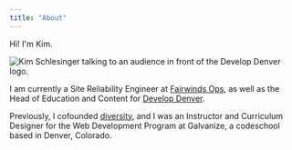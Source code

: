 ```yaml
---
title: "About"
---
```


Hi! I'm Kim. 

![Kim Schlesinger talking to an audience in front of the Develop Denver logo.](https://res.cloudinary.com/kimschlesinger/image/upload/c_scale,w_550/v1606362929/00044_DVLP2019.jpg)

I am currently a Site Reliability Engineer at [Fairwinds Ops](https://www.fairwinds.com/), as well as the Head of Education and Content for [Develop Denver](https://developdenver.org/). 

Previously, I cofounded [diversity](https://hirediversity.us/), and 
I was an Instructor and Curriculum Designer for the Web Development Program at Galvanize, a codeschool based in Denver, Colorado. 


 




